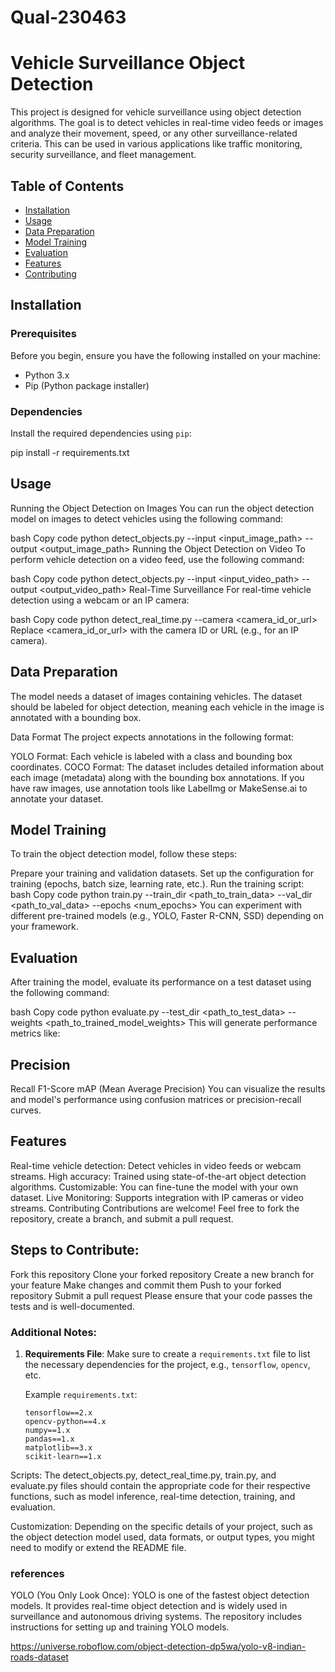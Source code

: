 # Qual-230463
# Vehicle Surveillance Object Detection

This project is designed for vehicle surveillance using object detection algorithms. The goal is to detect vehicles in real-time video feeds or images and analyze their movement, speed, or any other surveillance-related criteria. This can be used in various applications like traffic monitoring, security surveillance, and fleet management.

## Table of Contents

- [Installation](#installation)
- [Usage](#usage)
- [Data Preparation](#data-preparation)
- [Model Training](#model-training)
- [Evaluation](#evaluation)
- [Features](#features)
- [Contributing](#contributing)

## Installation

### Prerequisites

Before you begin, ensure you have the following installed on your machine:

- Python 3.x
- Pip (Python package installer)

### Dependencies

Install the required dependencies using `pip`:


pip install -r requirements.txt



## Usage
Running the Object Detection on Images
You can run the object detection model on images to detect vehicles using the following command:

bash
Copy code
python detect_objects.py --input <input_image_path> --output <output_image_path>
Running the Object Detection on Video
To perform vehicle detection on a video feed, use the following command:

bash
Copy code
python detect_objects.py --input <input_video_path> --output <output_video_path>
Real-Time Surveillance
For real-time vehicle detection using a webcam or an IP camera:

bash
Copy code
python detect_real_time.py --camera <camera_id_or_url>
Replace <camera_id_or_url> with the camera ID or URL (e.g., for an IP camera).

## Data Preparation
The model needs a dataset of images containing vehicles. The dataset should be labeled for object detection, meaning each vehicle in the image is annotated with a bounding box.

Data Format
The project expects annotations in the following format:

YOLO Format: Each vehicle is labeled with a class and bounding box coordinates.
COCO Format: The dataset includes detailed information about each image (metadata) along with the bounding box annotations.
If you have raw images, use annotation tools like LabelImg or MakeSense.ai to annotate your dataset.

## Model Training
To train the object detection model, follow these steps:

Prepare your training and validation datasets.
Set up the configuration for training (epochs, batch size, learning rate, etc.).
Run the training script:
bash
Copy code
python train.py --train_dir <path_to_train_data> --val_dir <path_to_val_data> --epochs <num_epochs>
You can experiment with different pre-trained models (e.g., YOLO, Faster R-CNN, SSD) depending on your framework.

## Evaluation
After training the model, evaluate its performance on a test dataset using the following command:

bash
Copy code
python evaluate.py --test_dir <path_to_test_data> --weights <path_to_trained_model_weights>
This will generate performance metrics like:

## Precision
Recall
F1-Score
mAP (Mean Average Precision)
You can visualize the results and model's performance using confusion matrices or precision-recall curves.

## Features
Real-time vehicle detection: Detect vehicles in video feeds or webcam streams.
High accuracy: Trained using state-of-the-art object detection algorithms.
Customizable: You can fine-tune the model with your own dataset.
Live Monitoring: Supports integration with IP cameras or video streams.
Contributing
Contributions are welcome! Feel free to fork the repository, create a branch, and submit a pull request.

## Steps to Contribute:
Fork this repository
Clone your forked repository
Create a new branch for your feature
Make changes and commit them
Push to your forked repository
Submit a pull request
Please ensure that your code passes the tests and is well-documented.




### Additional Notes:

1. **Requirements File**: Make sure to create a `requirements.txt` file to list the necessary dependencies for the project, e.g., `tensorflow`, `opencv`, etc.
   
   Example `requirements.txt`:
   ```plaintext
   tensorflow==2.x
   opencv-python==4.x
   numpy==1.x
   pandas==1.x
   matplotlib==3.x
   scikit-learn==1.x
Scripts: The detect_objects.py, detect_real_time.py, train.py, and evaluate.py files should contain the appropriate code for their respective functions, such as model inference, real-time detection, training, and evaluation.

Customization: Depending on the specific details of your project, such as the object detection model used, data formats, or output types, you might need to modify or extend the README file.

### references

YOLO (You Only Look Once): YOLO is one of the fastest object detection models. It provides real-time object detection and is widely used in surveillance and autonomous driving systems. The repository includes instructions for setting up and training YOLO models.

https://universe.roboflow.com/object-detection-dp5wa/yolo-v8-indian-roads-dataset
